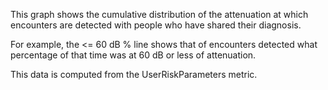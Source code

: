 This graph shows the cumulative distribution of the attenuation at which encounters are detected with people who have shared their diagnosis.

For example, the <= 60 dB % line shows that of encounters detected what percentage of that time was at 60 dB or less of attenuation. 

This data is computed from the UserRiskParameters metric. 
